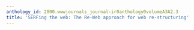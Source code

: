 ```yaml
---
anthology_id: 2000.wwwjournals_journal-ir0anthology0volumeA3A2.3
title: 'SERFing the web: The Re-Web approach for web re-structuring'
---
```

